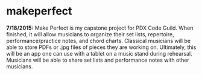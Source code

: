 # makeperfect

**7/18/2015:**  Make Perfect is my capstone project for PDX Code Guild. When finished, it will allow musicians to organize their set lists, repertoire, performance/practice notes, and chord charts. Classical musicians will be able to store PDFs or .jpg files of pieces they are working on. Ultimately, this will be an app one can use with a tablet on a music stand during rehearsal. Musicians will be able to share set lists and performance notes with other musicians. 



